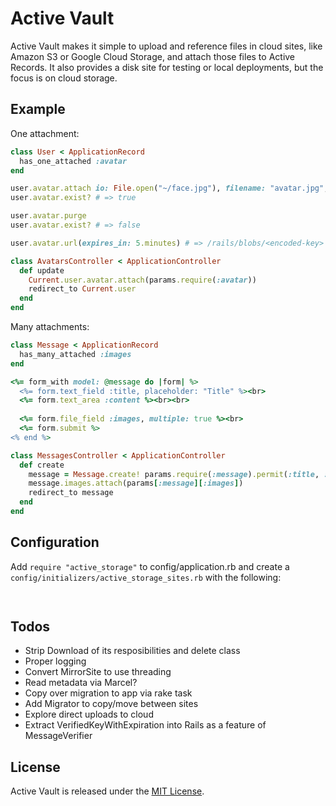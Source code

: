 # Active Vault

Active Vault makes it simple to upload and reference files in cloud sites, like Amazon S3 or Google Cloud Storage,
and attach those files to Active Records. It also provides a disk site for testing or local deployments, but the
focus is on cloud storage.

## Example

One attachment:

```ruby
class User < ApplicationRecord
  has_one_attached :avatar
end

user.avatar.attach io: File.open("~/face.jpg"), filename: "avatar.jpg", content_type: "image/jpg"
user.avatar.exist? # => true

user.avatar.purge
user.avatar.exist? # => false

user.avatar.url(expires_in: 5.minutes) # => /rails/blobs/<encoded-key>

class AvatarsController < ApplicationController
  def update
    Current.user.avatar.attach(params.require(:avatar))
    redirect_to Current.user
  end
end
```

Many attachments:

```ruby
class Message < ApplicationRecord
  has_many_attached :images
end

<%= form_with model: @message do |form| %>
  <%= form.text_field :title, placeholder: "Title" %><br>
  <%= form.text_area :content %><br><br>
  
  <%= form.file_field :images, multiple: true %><br>
  <%= form.submit %>
<% end %>

class MessagesController < ApplicationController
  def create
    message = Message.create! params.require(:message).permit(:title, :content)
    message.images.attach(params[:message][:images])
    redirect_to message
  end
end
```

## Configuration

Add `require "active_storage"` to config/application.rb and create a `config/initializers/active_storage_sites.rb` with the following:

```ruby
  
```

## Todos

- Strip Download of its resposibilities and delete class
- Proper logging
- Convert MirrorSite to use threading
- Read metadata via Marcel?
- Copy over migration to app via rake task
- Add Migrator to copy/move between sites
- Explore direct uploads to cloud
- Extract VerifiedKeyWithExpiration into Rails as a feature of MessageVerifier

## License

Active Vault is released under the [MIT License](https://opensource.org/licenses/MIT).
